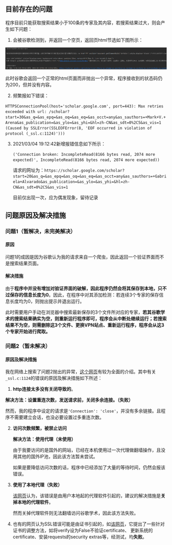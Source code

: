 ##  目前存在的问题

程序目前只能获取搜索结果小于100条的专家及其内容，若搜索结果过大，则会产生如下问题：

1. 会被谷歌检测到，并返回一个空页，返回页html节选如下图所示：

![error_caught](./example/error_caught.png)

  此时谷歌会返回一个正常的html页面而非抛出一个异常，程序接收到的状态码仍为200，但并没有内容。

2. 频繁报如下错误：

`HTTPSConnectionPool(host='scholar.google.com', port=443): Max retries exceeded with url: /scholar?start=30&as_q=&as_epq=&as_oq=&as_eq=&as_occt=any&as_sauthors=+Mark+V.+Arena&as_publication=&as_ylo=&as_yhi=&hl=zh-CN&as_sdt=0%2C5&as_vis=1 (Caused by SSLError(SSLEOFError(8, 'EOF occurred in violation of protocol (_ssl.c:1124)')))`

3. 2021/03/04 19:12:42新增报错信息如下所示：

   `('Connection broken: IncompleteRead(8166 bytes read, 2074 more expected)', IncompleteRead(8166 bytes read, 2074 more expected))`

   请求的网址为：`https://scholar.google.com/scholar?start=20&as_q=&as_epq=&as_oq=&as_eq=&as_occt=any&as_sauthors=+Gabriela+Alvarado&as_publication=&as_ylo=&as_yhi=&hl=zh-CN&as_sdt=0%2C5&as_vis=1`

   目前仅出现一次，应为偶发现象，留待记录

##  问题原因及解决措施

###  问题1（暂解决，未完美解决）

####  原因

问题1的成因是因为谷歌认为我的请求来自一个爬虫，因此返回一个验证界面而不是搜索结果页面。

####  解决措施

由于**程序中并没有增加对验证界面的破解，因此程序仍然会将其保存到本地，只不过保存的信息长度为0**。因此，在程序中对其添加检测：若连续3个专家的保存信息长度均为0，则抛出提示并退出运行。

此时需要用户手动在浏览器中搜索最新保存的3个文件所对应的专家，**若其谷歌学术的搜索结果确实为空，则重新运行程序即可，程序会从中断处继续运行；若搜索结果不为空，则需删除这3个文件、更换VPN站点、重新运行程序，程序会从这3个专家开始进行爬取。**

### 问题2（暂未解决）

####  原因及解决措施

我在网络上搜索了问题2抛出的异常，[这个网页](https://www.pythonheidong.com/blog/article/609527/28b59495099c3e30f4a4/)有较为全面的介绍。其中有关`_ssl.c:1124`的错误的原因及解决措施如下所述：

1. **http连接太多没有关闭导致的**。

​      **解决方法：设置重连次数，发送请求前，关闭多余连接。（失败）**

​      然而，我的程序中设定的请求是`'Connection': 'close'`，并没有多余链接。且程序不需要建立会话，也没必要设置过多重连次数。

2. **访问次数频繁，被禁止访问**

   **解决方法：使用代理（未使用）**

   由于我要访问的是国外的网站，已经在本机使用过一次代理做翻墙操作，且没用其他的国外IP池，因此该方法暂未尝试。

   如果是要降低访问次数的话，程序中已经添加了大量的等待时间，仍然会报该错误。

3. **使用了本地代理（失败）**

   [该网页](https://blog.csdn.net/qq_29176323/article/details/112844648)认为，该错误是由用户本地起的代理软件引起的，建议的解决措施是**关掉本地的代理软件**。

   然而关掉代理软件则无法翻墙访问谷歌学术，因此该方法失败。

4. 也有的网页认为SSL错误可能是由证书引起的，如[该网页](https://www.jianshu.com/p/8deb13738d2c)，它提出了一些针对证书的调整方法，如将verify设为False不验证certificate、 更新系统的certificate、安装requests的security extras等，经测试，均**失败**。

